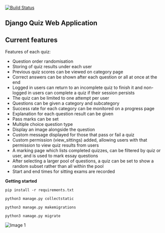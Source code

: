 [![Build Status](https://travis-ci.org/dwyl/esta.svg?branch=master)](https://travis-ci.org/dwyl/esta)

## Django Quiz Web Application ##

Current features
----------------
Features of each quiz:
* Question order randomisation
* Storing of quiz results under each user
* Previous quiz scores can be viewed on category page
* Correct answers can be shown after each question or all at once at the end
* Logged in users can return to an incomplete quiz to finish it and non-logged in users can complete a quiz if their session persists
* The quiz can be limited to one attempt per user
* Questions can be given a category and subcategory
* Success rate for each category can be monitored on a progress page
* Explanation for each question result can be given
* Pass marks can be set
* Multiple choice question type
* Display an image alongside the question
* Custom message displayed for those that pass or fail a quiz
* Custom permission (view_sittings) added, allowing users with that permission to view quiz results from users
* A marking page which lists completed quizzes, can be filtered by quiz or user, and is used to mark essay questions
* After selecting a larger pool of questions, a quiz can be set to show a random subset rather than all within the pool
* Start and end times for sitting exams are recorded


**Getting started**

```
pip install -r requirements.txt

python3 manage.py collectstatic

python3 manage.py makemigrations

python3 namage.py migrate

```


![Image 1](https://github.com/tallninja/django_quiz_web_app/tree/master/quiz_github/1.png)
